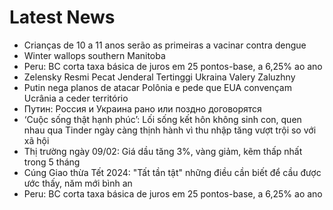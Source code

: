 # Latest News
-  Crianças de 10 a 11 anos serão as primeiras a vacinar contra dengue
-  Winter wallops southern Manitoba
-  Peru: BC corta taxa básica de juros em 25 pontos-base, a 6,25% ao ano
-  Zelensky Resmi Pecat Jenderal Tertinggi Ukraina Valery Zaluzhny
-  Putin nega planos de atacar Polônia e pede que EUA convençam Ucrânia a ceder território
-  Путин: Россия и Украина рано или поздно договорятся
-  ‘Cuộc sống thật hạnh phúc’: Lối sống kết hôn không sinh con, quen nhau qua Tinder ngày càng thịnh hành vì thu nhập tăng vượt trội so với xã hội
-  Thị trường ngày 09/02: Giá dầu tăng 3%, vàng giảm, kẽm thấp nhất trong 5 tháng
-  Cúng Giao thừa Tết 2024: "Tất tần tật" những điều cần biết để cầu được ước thấy, năm mới bình an
-  Peru: BC corta taxa básica de juros em 25 pontos-base, a 6,25% ao ano
